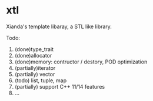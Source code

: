 xtl
===
Xianda's template libaray, a STL like library.

Todo:
1. (done)type_trait
2. (done)allocator
3. (done)memory: contructor / destory, POD optimization 
4. (partially)iterator 
5. (partially) vector 
6. (todo) list, tuple, map
7. (partially) support C++ 11/14 features
8. ...
